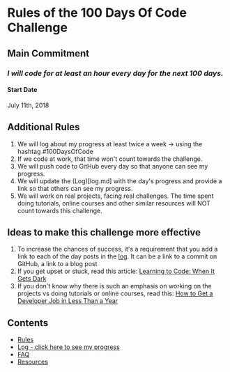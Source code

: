 # Rules of the 100 Days Of Code Challenge

## Main Commitment
### *I will code for at least an hour every day for the next 100 days.*

#### Start Date
July 11th, 2018

## Additional Rules
1. We will log about my progress at least twice a week -> using the hashtag #100DaysOfCode
2. If we code at work, that time won't count towards the challenge.
3. We will push code to GitHub every day so that anyone can see my progress.
4. We will update the (Log)[log.md] with the day's progress and provide a link so that others can see my progress.
5. We will work on real projects, facing real challenges. The time spent doing tutorials, online courses and other similar resources will NOT count towards this challenge.


## Ideas to make this challenge more effective
1. To increase the chances of success, it's a requirement that you add a link to each of the day posts in the [log](log.md). It can be a link to a commit on GitHub, a link to a blog post
2. If you get upset or stuck, read this article: [Learning to Code: When It Gets Dark](https://medium.freecodecamp.com/learning-to-code-when-it-gets-dark-e485edfb58fd)
3. If you don't know why there is such an emphasis on working on the projects vs doing tutorials or online courses, read this: [How to Get a Developer Job in Less Than a Year](https://medium.freecodecamp.com/how-to-get-a-developer-job-in-less-than-a-year-c27bbfe71645)

## Contents
* [Rules](rules.md)
* [Log - click here to see my progress](log.md)
* [FAQ](FAQ.md)
* [Resources](resources.md)
